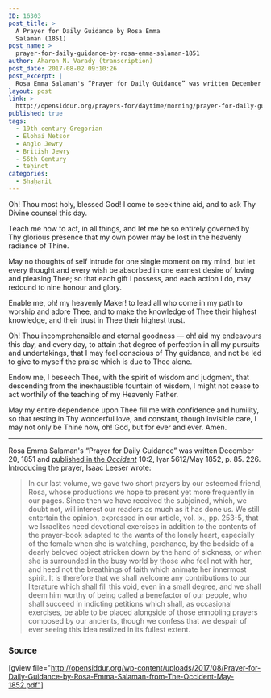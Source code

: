 ```yaml
---
ID: 16303
post_title: >
  A Prayer for Daily Guidance by Rosa Emma
  Salaman (1851)
post_name: >
  prayer-for-daily-guidance-by-rosa-emma-salaman-1851
author: Aharon N. Varady (transcription)
post_date: 2017-08-02 09:10:26
post_excerpt: |
  Rosa Emma Salaman's “Prayer for Daily Guidance” was written December 20, 1851 and <a href="http://www.jewish-history.com/occident/volume10/may1852/prayer.html">published in the <em>Occident</em></a> 10:2, Iyar 5612/May 1852, p. 85. 226.
layout: post
link: >
  http://opensiddur.org/prayers-for/daytime/morning/prayer-for-daily-guidance-by-rosa-emma-salaman-1851/
published: true
tags:
  - 19th century Gregorian
  - Elohai Netsor
  - Anglo Jewry
  - British Jewry
  - 56th Century
  - teḥinot
categories:
  - Shaḥarit
---
```

<div class="english">
Oh! Thou most holy, blessed God! I come to seek thine aid, and to ask Thy Divine counsel this day. 

Teach me how to act, in all things, and let me be so entirely governed by Thy glorious presence that my own power may be lost in the heavenly radiance of Thine. 

May no thoughts of self intrude for one single moment on my mind, but let every thought and every wish be absorbed in one earnest desire of loving and pleasing Thee; so that each gift I possess, and each action I do, may redound to nine honour and glory. 

Enable me, oh! my heavenly Maker! to lead all who come in my path to worship and adore Thee, and to make the knowledge of Thee their highest knowledge, and their trust in Thee their highest trust. 

Oh! Thou incomprehensible and eternal goodness — oh! aid my endeavours this day, and every day, to attain that degree of perfection in all my pursuits and undertakings, that I may feel conscious of Thy guidance, and not be led to give to  myself the praise which is due to Thee alone. 

Endow me, I beseech Thee, with the spirit of wisdom and judgment, that descending from the inexhaustible fountain of wisdom, I might not cease to act worthily of the teaching of my Heavenly Father. 

May my entire dependence upon Thee fill me with confidence and humility, so that resting in Thy wonderful love, and constant, though invisible care, I may not only be Thine now, oh! God, but for ever and ever. Amen.
</div>


<hr />

Rosa Emma Salaman's “Prayer for Daily Guidance” was written December 20, 1851 and <a href="http://www.jewish-history.com/occident/volume10/may1852/prayer.html">published in the <em>Occident</em></a> 10:2, Iyar 5612/May 1852, p. 85. 226. Introducing the prayer, Isaac Leeser wrote:

<blockquote>In our last volume, we gave two short prayers by our esteemed friend, Rosa, whose productions we hope to present yet more frequently in our pages. Since then we have received the subjoined, which, we doubt not, will interest our readers as much as it has done us. We still en­tertain the opinion, expressed in our article, vol. ix., pp. 253-5, that we Israelites need devotional exercises in addition to the contents of the prayer-book adapted to the wants of the lonely heart, especially of the female when she is watching, perchance, by the bedside of a dearly beloved object stricken down by the hand of sickness, or when she is surrounded in the busy world by those who feel not with her, and heed not the breathings of faith which animate her innermost spirit. It is therefore that we shall welcome any contributions to our literature which shall fill this void, even in a small degree, and we shall deem him worthy of being called a benefactor of our people, who shall succeed in indicting petitions which shall, as occasional exercises, be able to be placed alongside of those ennobling prayers composed by our ancients, though we confess that we despair of ever seeing this idea realized in its fullest extent.</blockquote>


<h3>Source</h3>

[gview file="http://opensiddur.org/wp-content/uploads/2017/08/Prayer-for-Daily-Guidance-by-Rosa-Emma-Salaman-from-The-Occident-May-1852.pdf"]


